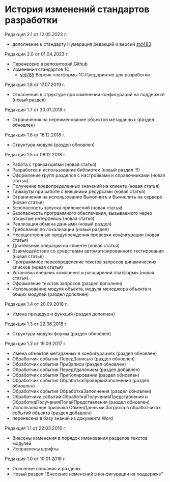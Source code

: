 # История изменений стандартов разработки

Редакция 2.1 от 12.05.2023 г.
* дополнение к стандарту Нумерация редакций и версий [std483](/std/std_1c/std483.MD)

Редакция 2.0 от 01.04.2023 г.
* Перенесено в репозиторий Github
* Изменения стандартов 1С
  * [std785](https://its.1c.ru/db/v8std#content:785:hdoc) Версия платформы 1С:Предприятие для разработки

Редакция 1.8 от 17.07.2019 г.
* Отклонения в структуре при изменении конфигураций на поддержке (новый раздел)
  
Редакция 1.7 от 30.01.2019 г.
* Ограничения на переименование объектов метаданных (раздел обновлен)
  
Редакция 1.6 от 16.12.2018 г.
* Структура модуля (раздел обновлен)
  
Редакция 1.5 от 08.12.2018 г.
* Работа с транзакциями (новая статья)
* Разработка и использование библиотек (новый раздел !!!)
* Оформление групп разделов с настройками и справочниками (новая статья)
* Получение предопределенных значений на клиенте (новая статья)
* Таймауты при работе с внешними ресурсами (новая статья)
* Ограничения на использование Выполнить и Вычислить на сервере (новая статья)
* Безопасность запуска приложений (новая статья)
* Безопасность программного обеспечения, вызываемого через открытые интерфейсы (новая статья)
* Реализация обмена данными (новый раздел)
* Требования по локализации (новый раздел)
* Несущественные предупреждения проверки конфигурации (новая статья)
* Длительные операции на клиенте (новая статья)
* Взаимодействие со средствами автоматизированного тестирования (новая статья)
* Программное переопределение текстов запросов динамических списков (новая статья)
* Установка внешних компонент и расширений платформы (новая статья)
* Оформление текстов запросов (раздел дополнен)
* Использование модуля объекта, модуля менеджера объекта и общих модулей (раздел дополнен)

Редакция 1.4 от 20.09.2018 г.
* Имена процедур и функций (раздел дополнен)
  
Редакция 1.3 от 22.06.2018 г.
* Структура модуля формы (раздел обновлен)
  
Редакция 1.2 от 19.09.2017 г.
* Имена объектов метаданных в конфигурациях (раздел обновлен)
* Обработчик события ПередЗаписью (раздел обновлен)
* Обработчик события ПриЗаписи (раздел обновлен)
* Обработчик события ПередУдалением (раздел добавлен)
* Обработчик события ПриКопировании (раздел обновлен)
* Обработчик события ОбработкаПроверкиЗаполнения (раздел обновлен)
* Обработчик события ОбработкаЗаполнения (раздел обновлен)
* Обработчики событий ОбработкаПолученияПредставления и ОбработкаПолученияПолейПредставления (раздел обновлен)
* Использование признака ОбменДанными.Загрузка в обработчиках событий объекта (раздел добавлен)
* перенесена в базу знаний из документа Word

Редакция 1.1 от 22.03.2016 г.
* Внесены изменения в порядок именования разделов текстов модулей
* Исправлены шрифты

Редакция 1.0 от 10.01.2016 г.
* Основные описания и разделы
* Новый раздел "Внесение изменений в конфигурации на поддержке"
